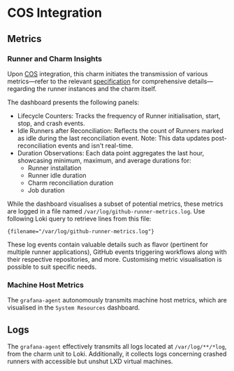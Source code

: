 # COS Integration

## Metrics

### Runner and Charm Insights
Upon [COS](https://charmhub.io/topics/canonical-observability-stack) integration, this charm initiates the transmission of various metrics—refer to the relevant [specification](https://discourse.charmhub.io/t/specification-isd075-github-runner-cos-integration/12084) for comprehensive details—regarding the runner instances and the charm itself.

The dashboard presents the following panels:

- Lifecycle Counters: Tracks the frequency of Runner initialisation, start, stop, and crash events.
- Idle Runners after Reconciliation: Reflects the count of Runners marked as idle during the last reconciliation event. Note: This data updates post-reconciliation events and isn't real-time.
- Duration Observations: Each data point aggregates the last hour, showcasing minimum, maximum, and average durations for:
    - Runner installation
    - Runner idle duration
    - Charm reconciliation duration
    - Job duration

While the dashboard visualises a subset of potential metrics, these metrics are logged in a file named `/var/log/github-runner-metrics.log`. Use following Loki query to retrieve lines from this file:

```
{filename="/var/log/github-runner-metrics.log"}
```

These log events contain valuable details such as flavor (pertinent for multiple runner applications), GitHub events triggering workflows along with their respective repositories, and more. Customising metric visualisation is possible to suit specific needs.

### Machine Host Metrics
The `grafana-agent` autonomously transmits machine host metrics, which are visualised in the `System Resources` dashboard.

## Logs

The `grafana-agent` effectively transmits all logs located at `/var/log/**/*log`, from the charm unit to Loki. Additionally, it collects logs concerning crashed runners with accessible but unshut LXD virtual machines.
